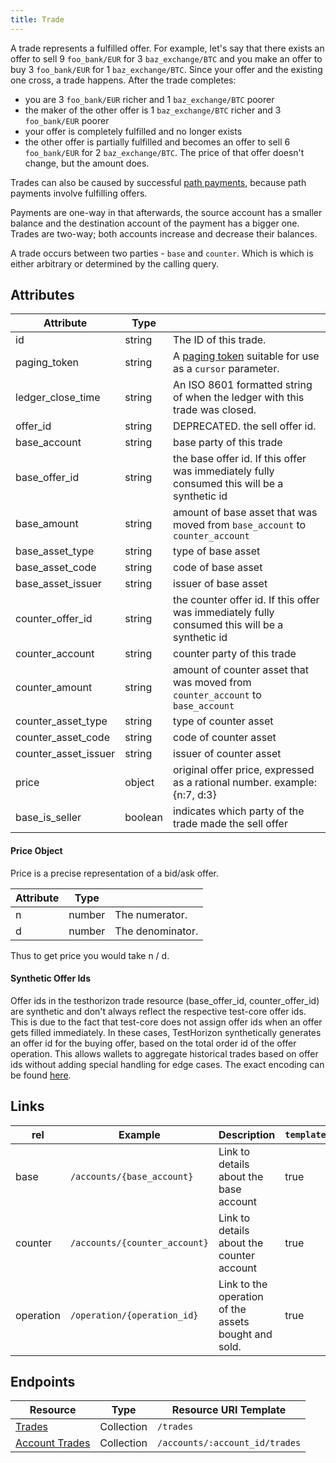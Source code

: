 ```yaml
---
title: Trade
---
```


A trade represents a fulfilled offer.  For example, let's say that there exists an offer to sell 9 `foo_bank/EUR` for 3 `baz_exchange/BTC` and you make an offer to buy 3 `foo_bank/EUR` for 1 `baz_exchange/BTC`.  Since your offer and the existing one cross, a trade happens.  After the trade completes:

- you are 3 `foo_bank/EUR` richer and 1 `baz_exchange/BTC` poorer
- the maker of the other offer is 1 `baz_exchange/BTC` richer and 3 `foo_bank/EUR` poorer
- your offer is completely fulfilled and no longer exists
- the other offer is partially fulfilled and becomes an offer to sell 6 `foo_bank/EUR` for 2 `baz_exchange/BTC`.  The price of that offer doesn't change, but the amount does.

Trades can also be caused by successful [path payments](https://www.test.org/developers/learn/concepts/exchange.html), because path payments involve fulfilling offers.

Payments are one-way in that afterwards, the source account has a smaller balance and the destination account of the payment has a bigger one.  Trades are two-way; both accounts increase and decrease their balances.

A trade occurs between two parties - `base` and `counter`. Which is which is either arbitrary or determined by the calling query.

## Attributes
| Attribute    | Type             |                                                                                                                        |
|--------------|------------------|------------------------------------------------------------------------------------------------------------------------|
| id | string | The ID of this trade. |
| paging_token | string | A [paging token](./page.md) suitable for use as a `cursor` parameter.|
| ledger_close_time | string | An ISO 8601 formatted string of when the ledger with this trade was closed.|
| offer_id | string | DEPRECATED. the sell offer id.
| base_account | string | base party of this trade|
| base_offer_id | string | the base offer id. If this offer was immediately fully consumed this will be a synthetic id
| base_amount | string | amount of base asset that was moved from `base_account` to `counter_account`|
| base_asset_type | string | type of base asset|
| base_asset_code | string | code of base asset|
| base_asset_issuer | string | issuer of base asset|
| counter_offer_id | string | the counter offer id. If this offer was immediately fully consumed this will be a synthetic id
| counter_account | string | counter party of this trade|
| counter_amount | string | amount of counter asset that was moved from `counter_account` to `base_account`|
| counter_asset_type | string | type of counter asset|
| counter_asset_code | string | code of counter asset|
| counter_asset_issuer | string | issuer of counter asset|
| price | object | original offer price, expressed as a rational number. example: {n:7, d:3}
| base_is_seller | boolean | indicates which party of the trade made the sell offer|

#### Price Object
Price is a precise representation of a bid/ask offer.

|    Attribute     |  Type  |                                                                                                                                |
| ---------------- | ------ | ------------------------------------------------------------------------------------------------------------------------------ |
| n               | number | The numerator.   |
| d              | number | The denominator.  |

Thus to get price you would take n / d.

#### Synthetic Offer Ids
Offer ids in the testhorizon trade resource (base_offer_id, counter_offer_id) are synthetic and don't always reflect the respective test-core offer ids. This is due to the fact that test-core does not assign offer ids when an offer gets filled immediately. In these cases, TestHorizon synthetically generates an offer id for the buying offer, based on the total order id of the offer operation. This allows wallets to aggregate historical trades based on offer ids without adding special handling for edge cases. The exact encoding can be found [here](https://github.com/test/go/blob/master/services/testhorizon/internal/db2/history/synt_offer_id.go). 

## Links

| rel          | Example                                                                                           | Description                                                | `templated` |
|--------------|---------------------------------------------------------------------------------------------------|------------------------------------------------------------|-------------|
| base      | `/accounts/{base_account}`      | Link to details about the base account| true        |
| counter | `/accounts/{counter_account}`      | Link to details about the counter account | true        |
| operation | `/operation/{operation_id}` | Link to the operation of the assets bought and sold. | true |

## Endpoints

| Resource                 | Type       | Resource URI Template                |
|--------------------------|------------|--------------------------------------|
| [Trades](../endpoints/trades.md)       | Collection | `/trades`       |
| [Account Trades](../trades-for-account.md) | Collection | `/accounts/:account_id/trades`      |
